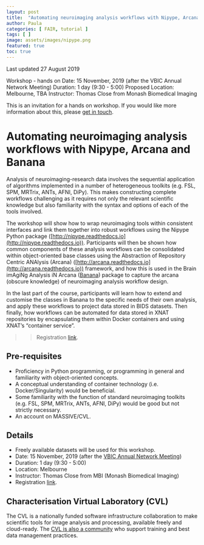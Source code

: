 ```yaml
---
layout: post
title:  "Automating neuroimaging analysis workflows with Nipype, Arcana and Banana"
author: Paula
categories: [ FAIR, tutorial ]
tags: [ ]
image: assets/images/nipype.png
featured: true
toc: true
---
```


Last updated 27 August 2019

Workshop - hands on
Date: 15 November, 2019 (after the VBIC Annual Network Meeting)
Duration: 1 day (9:30 - 5:00)
Proposed Location: Melbourne, TBA
Instructor: Thomas Close from Monash Biomedical Imaging

This is an invitation for a hands on workshop. If you would like more information about this, please [get in touch](mailto:p.martinez@uq.edu.au).

# Automating neuroimaging analysis workflows with Nipype, Arcana and Banana

Analysis of neuroimaging-research data involves the sequential application of algorithms implemented in a number of heterogeneous toolkits (e.g. FSL, SPM, MRTrix, ANTs, AFNI, DiPy). This makes constructing complete workflows challenging as it requires not only the relevant scientific knowledge but also familiarity with the syntax and options of each of the tools involved.

The workshop will show how to wrap neuroimaging tools within consistent interfaces and link them together into robust workflows using the Nipype Python package ([http://nipype.readthedocs.io](http://nipype.readthedocs.io)). Participants will then be shown how common components of these analysis workflows can be consolidated within object-oriented base classes using the Abstraction of Repository Centric ANAlysis (Arcana) ([http://arcana.readthedocs.io](http://arcana.readthedocs.io)) framework, and how this is used in the Brain imAgiNg Analysis iN Arcana ([Banana](https://github.com/MonashBI/banana)) package to capture the arcana (obscure knowledge) of neuroimaging analysis workflow design.

In the last part of the course, participants will learn how to extend and customise the classes in Banana to the specific needs of their own analysis, and apply these workflows to project data stored in BIDS datasets. Then finally, how workflows can be automated for data stored in XNAT repositories by encapsulating them within Docker containers and using XNAT’s “container service”.

>> Registration [link](https://www.eventbrite.com.au/e/automating-neuroimaging-analysis-workflows-with-nipype-arcana-and-banana-registration-69832758661?aff=eoi1).

## Pre-requisites
* Proficiency in Python programming, or programming in general and familiarity with object-oriented concepts.
* A conceptual understanding of container technology (i.e. Docker/Singularity) would be beneficial.
* Some familiarity with the function of standard neuroimaging toolkits (e.g. FSL, SPM, MRTrix, ANTs, AFNI, DiPy) would be good but not strictly necessary.
* An account on MASSIVE/CVL.

## Details

* Freely available datasets will be used for this workshop.
* Date: 15 November, 2019 (after the [VBIC Annual Network Meeting](https://mailchi.mp/971744c85b21/save-the-date-annual-vbic-network-meeting-14-november-2019))
* Duration: 1 day (9:30 - 5:00)
* Location: Melbourne
* Instructor: Thomas Close from MBI (Monash Biomedical Imaging)
* Registration [link](https://www.eventbrite.com.au/e/automating-neuroimaging-analysis-workflows-with-nipype-arcana-and-banana-registration-69832758661?aff=eoi1).



## Characterisation Virtual Laboratory (CVL)

The CVL is a nationally funded software infrastructure collaboration
to make scientific tools for image analysis and processing, available freely
and cloud-ready. The [CVL is also a community](https://characterisation-virtual-laboratory.github.io/CVL_Community/about) who support training
and best data management practices.
